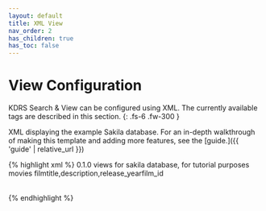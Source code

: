 ```yaml
---
layout: default
title: XML View
nav_order: 2
has_children: true
has_toc: false
---
```

# View Configuration

KDRS Search & View can be configured using XML. The currently available tags are described in this section.
{: .fs-6 .fw-300 }


XML displaying the example Sakila database. For an in-depth walkthrough of making this template and adding more features, see the [guide.]({{ 'guide' | relative_url }})

{% highlight xml %}
<views>
    <version>0.1.0</version>
    <description>views for sakila database, for tutorial purposes</description>
    <view>
        <name>movies</name>
        <table>
            <name>film</name>
            <title>movies</title>
            <fields>title,description,release_year</fields>
            <primarykey>film_id</primarykey>
        </table>
    </view>
</views>
{% endhighlight %}